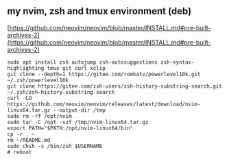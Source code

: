 ## my nvim, zsh and tmux environment (deb)

[https://github.com/neovim/neovim/blob/master/INSTALL.md#pre-built-archives-2](https://github.com/neovim/neovim/blob/master/INSTALL.md#pre-built-archives-2)

```
sudo apt install zsh autojump zsh-autosuggestions zsh-syntax-highlighting tmux git curl xclip
git clone --depth=1 https://gitee.com/romkatv/powerlevel10k.git ~/.zsh/powerlevel10k
git clone https://gitee.com/zsh-users/zsh-history-substring-search.git ~/.zsh/zsh-history-substring-search
curl -LO https://github.com/neovim/neovim/releases/latest/download/nvim-linux64.tar.gz --output-dir /tmp
sudo rm -rf /opt/nvim
sudo tar -C /opt -xzf /tmp/nvim-linux64.tar.gz
export PATH="$PATH:/opt/nvim-linux64/bin"
cp -r . ~
rm ~/README.md
sudo chsh -s /bin/zsh $USERNAME
# reboot
```
